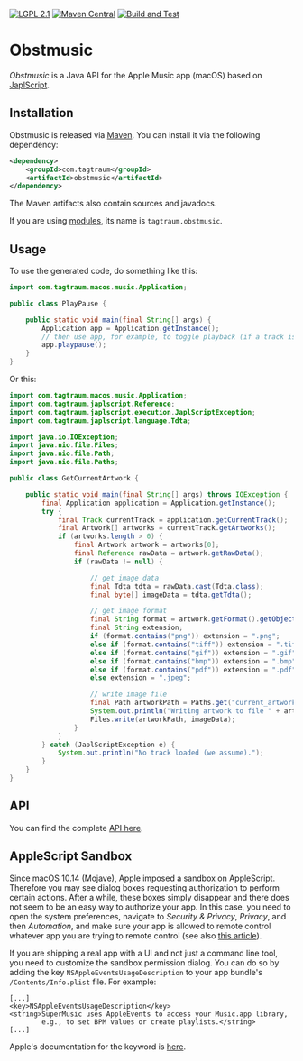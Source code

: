 [![LGPL 2.1](https://img.shields.io/badge/License-LGPL_2.1-blue.svg)](https://www.gnu.org/licenses/old-licenses/lgpl-2.1.html)
[![Maven Central](https://maven-badges.herokuapp.com/maven-central/com.tagtraum/obstmusic/badge.svg)](https://maven-badges.herokuapp.com/maven-central/com.tagtraum/obstmusic)
[![Build and Test](https://github.com/hendriks73/obstmusic/workflows/Build%20and%20Test/badge.svg)](https://github.com/hendriks73/obstmusic/actions)


# Obstmusic

*Obstmusic* is a Java API for the Apple Music app (macOS) based on
[JaplScript](https://github.com/hendriks73/japlscript).


## Installation

Obstmusic is released via [Maven](https://maven.apache.org).
You can install it via the following dependency:

```xml
<dependency>
    <groupId>com.tagtraum</groupId>
    <artifactId>obstmusic</artifactId>
</dependency>
```

The Maven artifacts also contain sources and javadocs. 

If you are using [modules](https://en.wikipedia.org/wiki/Java_Platform_Module_System),
its name is `tagtraum.obstmusic`.


## Usage
                           
To use the generated code, do something like this:

```java
import com.tagtraum.macos.music.Application;

public class PlayPause {

    public static void main(final String[] args) {
        Application app = Application.getInstance();
        // then use app, for example, to toggle playback (if a track is in the player)
        app.playpause();
    }
}
```

Or this:

```java
import com.tagtraum.macos.music.Application;
import com.tagtraum.japlscript.Reference;
import com.tagtraum.japlscript.execution.JaplScriptException;
import com.tagtraum.japlscript.language.Tdta;

import java.io.IOException;
import java.nio.file.Files;
import java.nio.file.Path;
import java.nio.file.Paths;

public class GetCurrentArtwork {

    public static void main(final String[] args) throws IOException {
        final Application application = Application.getInstance();
        try {
            final Track currentTrack = application.getCurrentTrack();
            final Artwork[] artworks = currentTrack.getArtworks();
            if (artworks.length > 0) {
                final Artwork artwork = artworks[0];
                final Reference rawData = artwork.getRawData();
                if (rawData != null) {

                    // get image data
                    final Tdta tdta = rawData.cast(Tdta.class);
                    final byte[] imageData = tdta.getTdta();

                    // get image format
                    final String format = artwork.getFormat().getObjectReference().toLowerCase();
                    final String extension;
                    if (format.contains("png")) extension = ".png";
                    else if (format.contains("tiff")) extension = ".tiff";
                    else if (format.contains("gif")) extension = ".gif";
                    else if (format.contains("bmp")) extension = ".bmp";
                    else if (format.contains("pdf")) extension = ".pdf";
                    else extension = ".jpeg";

                    // write image file
                    final Path artworkPath = Paths.get("current_artwork" + extension);
                    System.out.println("Writing artwork to file " + artworkPath);
                    Files.write(artworkPath, imageData);
                }
            }
        } catch (JaplScriptException e) {
            System.out.println("No track loaded (we assume).");
        }
    }
}
```

## API

You can find the complete [API here](https://hendriks73.github.io/obstmusic/com/tagtraum/macos/music/package-summary.html). 


## AppleScript Sandbox

Since macOS 10.14 (Mojave), Apple imposed a sandbox on AppleScript. Therefore
you may see dialog boxes requesting authorization to perform certain actions.
After a while, these boxes simply disappear and there does not seem to be an easy
way to authorize your app. In this case, you need to open the system preferences,
navigate to *Security & Privacy*, *Privacy*, and then *Automation*, and make
sure your app is allowed to remote control whatever app you are trying to remote
control (see also [this article](https://blog.beatunes.com/2018/10/beatunes-on-mojave-and-windows-10-dark.html)).

If you are shipping a real app with a UI and not just a command line tool, you
need to customize the sandbox permission dialog. You can do so by adding
the key `NSAppleEventsUsageDescription` to your app bundle's `/Contents/Info.plist`
file. For example:

    [...]
    <key>NSAppleEventsUsageDescription</key>
    <string>SuperMusic uses AppleEvents to access your Music.app library,
            e.g., to set BPM values or create playlists.</string>
    [...]

Apple's documentation for the keyword is [here](https://developer.apple.com/documentation/bundleresources/information_property_list/nsappleeventsusagedescription).
